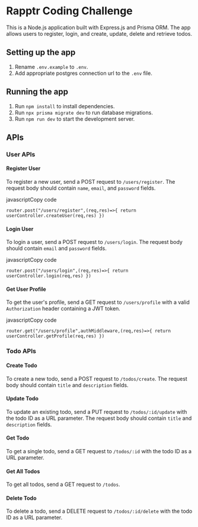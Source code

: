 Rapptr Coding Challenge
========

This is a Node.js application built with Express.js and Prisma ORM. The app allows users to register, login, and create, update, delete and retrieve todos.

Setting up the app
------------------

1.  Rename `.env.example` to `.env`.
2.  Add appropriate postgres connection url to the `.env` file.

Running the app
---------------

1.  Run `npm install` to install dependencies.
2.  Run `npx prisma migrate dev` to run database migrations.
3.  Run `npm run dev` to start the development server.

APIs
----

### User APIs

#### Register User

To register a new user, send a POST request to `/users/register`. The request body should contain `name`, `email`, and `password` fields.

javascriptCopy code

`router.post("/users/register",(req,res)=>{
  return userController.createUser(req,res)
})`

#### Login User

To login a user, send a POST request to `/users/login`. The request body should contain `email` and `password` fields.

javascriptCopy code

`router.post("/users/login",(req,res)=>{
  return userController.login(req,res)
})`

#### Get User Profile

To get the user's profile, send a GET request to `/users/profile` with a valid `Authorization` header containing a JWT token.

javascriptCopy code

`router.get("/users/profile",authMiddleware,(req,res)=>{
  return userController.getProfile(req,res)
})`

### Todo APIs

#### Create Todo

To create a new todo, send a POST request to `/todos/create`. The request body should contain `title` and `description` fields.

#### Update Todo

To update an existing todo, send a PUT request to `/todos/:id/update` with the todo ID as a URL parameter. The request body should contain `title` and `description` fields.

#### Get Todo

To get a single todo, send a GET request to `/todos/:id` with the todo ID as a URL parameter.

#### Get All Todos

To get all todos, send a GET request to `/todos`.

#### Delete Todo

To delete a todo, send a DELETE request to `/todos/:id/delete` with the todo ID as a URL parameter.
